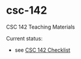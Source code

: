# csc-142

CSC 142 Teaching Materials

Current status: 
* see [CSC 142 Checklist](https://charlesreid1.com/wiki/CSC_142_Checklist)

